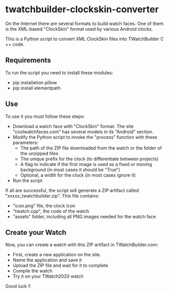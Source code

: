 # twatchbuilder-clockskin-converter
On the Internet there are several formats to build watch faces. One of them is the XML-based "ClockSkin" format used by various Android clocks.

This is a Python script to convert XML ClockSkin files into TWatchBuilder C ++ code.

## Requirements
To run the script you need to install these modules:

- pip installation pillow
- pip install elementpath

## Use
To use it you must follow these steps:
- Download a watch face with "ClockSkin" format. The site "coolwatchfaces.com" has several models in its "Android" section.
- Modify the Python script to invoke the "process" function with these parameters:
	- The path of the ZIP file downloaded from the watch or the folder of the unzipped files
	- The unique prefix for the clock (to differentiate between projects)
	- A flag to indicate if the first image is used as a fixed or moving background (in most cases it should be "True")
	- Optional, a width for the clock (in most cases ignore it)
- Run the script

If all are successful, the script will generate a ZIP artifact called "xxxxx_twatchbuilder.zip". This file contains:
- "icon.png" file, the clock icon
- "twatch.cpp", the code of the watch
- "assets" folder, including all PNG images needed for the watch face

## Create your Watch
Now, you can create a watch with this ZIP artifact in TWatchBuilder.com:
- First, create a new application on the site.
- Name the application and save it
- Upload the ZIP file and wait for it to complete
- Compile the watch
- Try it on your TWatch2020 watch

Good luck !!
